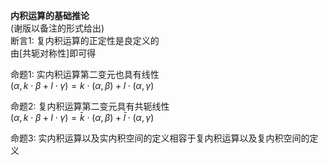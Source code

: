 **内积运算的基础推论**  
(谢版以备注的形式给出)  
断言1: 复内积运算的正定性是良定义的  
由[共轭对称性]即可得  
  
命题1: 实内积运算第二变元也具有线性  
$(\alpha,k\cdot\beta+l\cdot\gamma)=k\cdot(\alpha,\beta)+l\cdot(\alpha,\gamma)$  
  
命题2: 复内积运算第二变元具有共轭线性  
$(\alpha,k\cdot\beta+l\cdot\gamma)=\bar k\cdot(\alpha,\beta)+\bar l\cdot(\alpha,\gamma)$  
  
命题3: 实内积运算以及实内积空间的定义相容于复内积运算以及复内积空间的定义  
